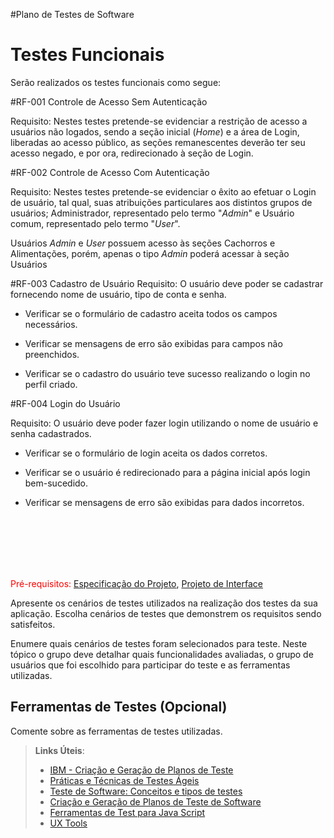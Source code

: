 #Plano de Testes de Software

# Testes Funcionais
Serão realizados os testes funcionais como segue:

#RF-001 Controle de Acesso Sem Autenticação

Requisito: Nestes testes pretende-se evidenciar a restrição de acesso a usuários não logados, sendo a seção inicial (<i>Home</i>) e a área de Login, liberadas ao acesso público, as seções remanescentes deverão ter seu acesso negado, e por ora, redirecionado à seção de Login.

#RF-002 Controle de Acesso Com Autenticação

Requisito: Nestes testes pretende-se evidenciar o êxito ao efetuar o Login de usuário, tal qual, suas atribuições particulares aos distintos grupos de usuários; Administrador, representado pelo termo "<i>Admin</i>"
e Usuário comum, representado pelo termo "<i>User</i>".

Usuários <i>Admin</i> e <i>User</i> possuem acesso às seções Cachorros e Alimentações, porém, apenas o tipo <i>Admin</i> poderá acessar à seção Usuários

#RF-003 Cadastro de Usuário
Requisito: O usuário deve poder se cadastrar fornecendo nome de usuário, tipo de conta e senha.

- Verificar se o formulário de cadastro aceita todos os campos necessários.

- Verificar se mensagens de erro são exibidas para campos não preenchidos.

- Verificar se o cadastro do usuário teve sucesso realizando o login no perfil criado.

#RF-004 Login do Usuário

Requisito: O usuário deve poder fazer login utilizando o nome de usuário e senha cadastrados.

- Verificar se o formulário de login aceita os dados corretos.

- Verificar se o usuário é redirecionado para a página inicial após login bem-sucedido.

- Verificar se mensagens de erro são exibidas para dados incorretos.







<br><br><br><br><br>

<span style="color:red">Pré-requisitos: <a href="2-Especificação do Projeto.md"> Especificação do Projeto</a></span>, <a href="3-Projeto de Interface.md"> Projeto de Interface</a>

Apresente os cenários de testes utilizados na realização dos testes da sua aplicação. Escolha cenários de testes que demonstrem os requisitos sendo satisfeitos.

Enumere quais cenários de testes foram selecionados para teste. Neste tópico o grupo deve detalhar quais funcionalidades avaliadas, o grupo de usuários que foi escolhido para participar do teste e as ferramentas utilizadas.
 
## Ferramentas de Testes (Opcional)

Comente sobre as ferramentas de testes utilizadas.
 
> **Links Úteis**:
> - [IBM - Criação e Geração de Planos de Teste](https://www.ibm.com/developerworks/br/local/rational/criacao_geracao_planos_testes_software/index.html)
> - [Práticas e Técnicas de Testes Ágeis](http://assiste.serpro.gov.br/serproagil/Apresenta/slides.pdf)
> -  [Teste de Software: Conceitos e tipos de testes](https://blog.onedaytesting.com.br/teste-de-software/)
> - [Criação e Geração de Planos de Teste de Software](https://www.ibm.com/developerworks/br/local/rational/criacao_geracao_planos_testes_software/index.html)
> - [Ferramentas de Test para Java Script](https://geekflare.com/javascript-unit-testing/)
> - [UX Tools](https://uxdesign.cc/ux-user-research-and-user-testing-tools-2d339d379dc7)
